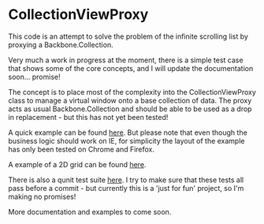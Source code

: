 # CollectionViewProxy

This code is an attempt to solve the problem of the infinite scrolling list by proxying a Backbone.Collection.

Very much a work in progress at the moment, there is a simple test case that shows some of the core concepts, and I will update the documentation soon... promise!

The concept is to place most of the complexity into the CollectionViewProxy class to manage a virtual window onto a base collection of data.  The proxy acts as usual Backbone.Collection and should be able to be used as a drop in replacement - but this has not yet been tested!

A quick example can be found [here](http://m5p3nc3r.github.io/backbone.cvp/examples/simple.html).  But please note that even though the business logic should work on IE, for simplicity the layout of the example has only been tested on Chrome and Firefox.

A example of a 2D grid can be found [here](http://m5p3nc3r.github.io/backbone.cvp/examples/grid.html).

There is also a qunit test suite [here](http://m5p3nc3r.github.io/backbone.cvp/tests).  I try to make sure that these tests all pass before a commit - but currently this is a 'just for fun' project, so I'm making no promises!

More documentation and examples to come soon.